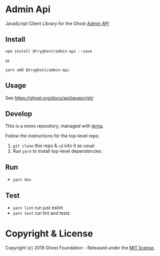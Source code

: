 # Admin Api

JavaScript Client Library for the Ghost [Admin API](https://ghost.org/docs/api/admin/)

## Install

`npm install @tryghost/admin-api --save`

or

`yarn add @tryghost/admin-api`


## Usage

See https://ghost.org/docs/api/javascript/


## Develop

This is a mono repository, managed with [lerna](https://lerna.js.org/).

Follow the instructions for the top-level repo.
1. `git clone` this repo & `cd` into it as usual
2. Run `yarn` to install top-level dependencies.


## Run

- `yarn dev`


## Test

- `yarn lint` run just eslint
- `yarn test` run lint and tests




# Copyright & License

Copyright (c) 2019 Ghost Foundation - Released under the [MIT license](LICENSE).
